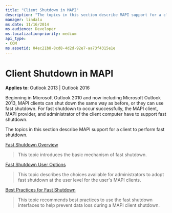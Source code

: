 ```yaml
---
title: "Client Shutdown in MAPI"
description: "The topics in this section describe MAPI support for a client to perform fast shutdown."
manager: lindalu
ms.date: 11/16/2014
ms.audience: Developer
ms.localizationpriority: medium
api_type:
- COM
ms.assetid: 04ec21b8-8cd8-4d2d-92e7-aa73f4315e1e
---
```


# Client Shutdown in MAPI 
  
**Applies to**: Outlook 2013 | Outlook 2016 
  
Beginning in Microsoft Outlook 2010 and now including Microsoft Outlook 2013, MAPI clients can shut down the same way as before, or they can use fast shutdown. For fast shutdown to occur successfully, the MAPI client, MAPI provider, and administrator of the client computer have to support fast shutdown. 
  
The topics in this section describe MAPI support for a client to perform fast shutdown.
  
[Fast Shutdown Overview](fast-shutdown-overview.md)
  
> This topic introduces the basic mechanism of fast shutdown.
    
[Fast Shutdown User Options](fast-shutdown-user-options.md)
  
> This topic describes the choices available for administrators to adopt fast shutdown at the user level for the user's MAPI clients.
    
[Best Practices for Fast Shutdown](best-practices-for-fast-shutdown.md)
  
> This topic recommends best practices to use the fast shutdown interfaces to help prevent data loss during a MAPI client shutdown.
    

